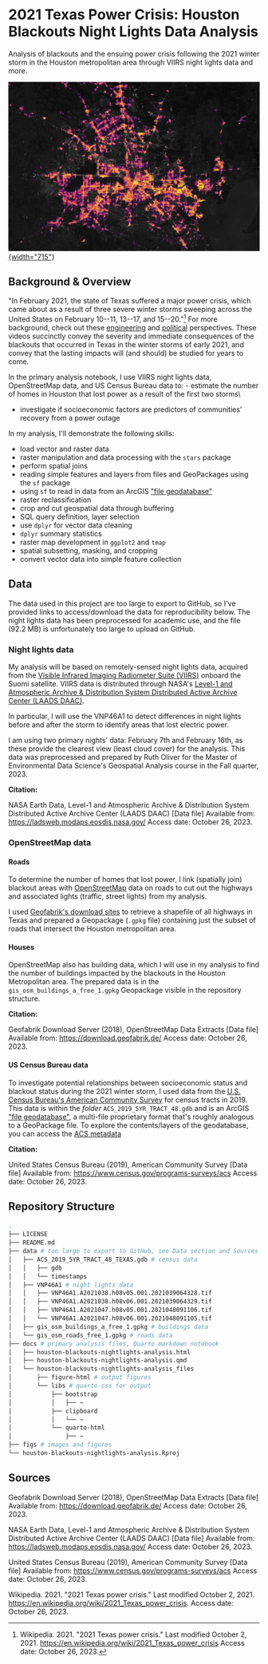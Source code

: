 # 2021 Texas Power Crisis: Houston Blackouts Night Lights Data Analysis

Analysis of blackouts and the ensuing power crisis following the 2021 winter storm in the Houston metropolitan area through VIIRS night lights data and more.

[![](figs/texas-blackout-pic.jpeg){width="715"}](https://en.wikipedia.org/wiki/2021_Texas_power_crisis)

## Background & Overview

"In February 2021, the state of Texas suffered a major power crisis, which came about as a result of three severe winter storms sweeping across the United States on February 10--11, 13--17, and 15--20."[^readme-1] For more background, check out these [engineering](https://www.youtube.com/watch?v=08mwXICY4JM&ab_channel=PracticalEngineering) and [political](https://www.youtube.com/watch?v=Zcrsgdl_hP0&ab_channel=Vox) perspectives. These videos succinctly convey the severity and immediate consequences of the blackouts that occurred in Texas in the winter storms of early 2021, and convey that the lasting impacts will (and should) be studied for years to come.

[^readme-1]: Wikipedia. 2021. "2021 Texas power crisis." Last modified October 2, 2021. <https://en.wikipedia.org/wiki/2021_Texas_power_crisis> Access date: October 26, 2023.

In the primary analysis notebook, I use VIIRS night lights data, OpenStreetMap data, and US Census Bureau data to: - estimate the number of homes in Houston that lost power as a result of the first two storms\
- investigate if socioeconomic factors are predictors of communities' recovery from a power outage

In my analysis, I'll demonstrate the following skills:

-   load vector and raster data
-   raster manipulation and data processing with the `stars` package
-   perform spatial joins
-   reading simple features and layers from files and GeoPackages using the `sf` package
-   using `sf` to read in data from an ArcGIS ["file geodatabase"](https://desktop.arcgis.com/en/arcmap/latest/manage-data/administer-file-gdbs/file-geodatabases.htm)
-   raster reclassification
-   crop and cut geospatial data through buffering
-   SQL query definition, layer selection
-   use `dplyr` for vector data cleaning
-   `dplyr` summary statistics
-   raster map development in `ggplot2` and `tmap`
-   spatial subsetting, masking, and cropping
-   convert vector data into simple feature collection

## Data

The data used in this project are too large to export to GitHub, so I've provided links to access/download the data for reproducibility below. The night lights data has been preprocessed for academic use, and the file (92.2 MB) is unfortunately too large to upload on GitHub.

### Night lights data

My analysis will be based on remotely-sensed night lights data, acquired from the [Visible Infrared Imaging Radiometer Suite (VIIRS)](https://en.wikipedia.org/wiki/Visible_Infrared_Imaging_Radiometer_Suite) onboard the Suomi satellite. VIIRS data is distributed through NASA's [Level-1 and Atmospheric Archive & Distribution System Distributed Active Archive Center (LAADS DAAC)](https://ladsweb.modaps.eosdis.nasa.gov/).

In particular, I will use the VNP46A1 to detect differences in night lights before and after the storm to identify areas that lost electric power.

I am using two primary nights' data: February 7th and February 16th, as these provide the clearest view (least cloud cover) for the analysis. This data was preprocessed and prepared by Ruth Oliver for the Master of Environmental Data Science's Geospatial Analysis course in the Fall quarter, 2023.

**Citation:**

NASA Earth Data, Level-1 and Atmospheric Archive & Distribution System Distributed Active Archive Center (LAADS DAAC) [Data file] Available from: <https://ladsweb.modaps.eosdis.nasa.gov/> Access date: October 26, 2023.

### OpenStreetMap data

#### Roads

To determine the number of homes that lost power, I link (spatially join) blackout areas with [OpenStreetMap](https://www.openstreetmap.org/#map=4/38.01/-95.84) data on roads to cut out the highways and associated lights (traffic, street lights) from my analysis.

I used [Geofabrik's download sites](https://download.geofabrik.de/) to retrieve a shapefile of all highways in Texas and prepared a Geopackage (`.gpkg` file) containing just the subset of roads that intersect the Houston metropolitan area. 

#### Houses

OpenStreetMap also has building data, which I will use in my analysis to find the number of buildings impacted by the blackouts in the Houston Metropolitan area. The prepared data is in the `gis_osm_buildings_a_free_1.gpkg` Geopackage visible in the repository structure.

**Citation:**

Geofabrik Download Server (2018), OpenStreetMap Data Extracts [Data file] Available from: <https://download.geofabrik.de/> Access date: October 26, 2023.

#### US Census Bureau data

To investigate potential relationships between socioeconomic status and blackout status during the 2021 winter storm, I used data from the [U.S. Census Bureau's American Community Survey](https://www.census.gov/programs-surveys/acs) for census tracts in 2019. This data is within the *folder* `ACS_2019_5YR_TRACT_48.gdb` and is an ArcGIS ["file geodatabase"](https://desktop.arcgis.com/en/arcmap/latest/manage-data/administer-file-gdbs/file-geodatabases.htm), a multi-file proprietary format that's roughly analogous to a GeoPackage file. To explore the contents/layers of the geodatabase, you can access the [ACS metadata](https://www2.census.gov/geo/docs/maps-data/data/tiger/prejoined/ACSMetadata2011.txt)

**Citation:**

United States Census Bureau (2019), American Community Survey [Data file] Available from: <https://www.census.gov/programs-surveys/acs> Access date: October 26, 2023.

## Repository Structure

``` bash
.
├── LICENSE
├── README.md
├── data # too large to export to GitHub, see Data section and Sources
│   ├── ACS_2019_5YR_TRACT_48_TEXAS.gdb # census data
│   │   ├── gdb
│   │   └── timestamps
│   ├── VNP46A1 # night lights data
│   │   ├── VNP46A1.A2021038.h08v05.001.2021039064328.tif
│   │   ├── VNP46A1.A2021038.h08v06.001.2021039064329.tif
│   │   ├── VNP46A1.A2021047.h08v05.001.2021048091106.tif
│   │   └── VNP46A1.A2021047.h08v06.001.2021048091105.tif
│   ├── gis_osm_buildings_a_free_1.gpkg # buildings data
│   └── gis_osm_roads_free_1.gpkg # roads data
├── docs # primary analysis files, Quarto markdown notebook
│   ├── houston-blackouts-nightlights-analysis.html
│   ├── houston-blackouts-nightlights-analysis.qmd
│   └── houston-blackouts-nightlights-analysis_files
│       ├── figure-html # output figures
│       └── libs # quarto css for output
│           ├── bootstrap
│           │   ├── ~
│           ├── clipboard
│           │   └── ~
│           └── quarto-html
│               ├── ~
├── figs # images and figures
└── houston-blackouts-nightlights-analysis.Rproj
```

## Sources

Geofabrik Download Server (2018), OpenStreetMap Data Extracts [Data file] Available from: <https://download.geofabrik.de/> Access date: October 26, 2023.

NASA Earth Data, Level-1 and Atmospheric Archive & Distribution System Distributed Active Archive Center (LAADS DAAC) [Data file] Available from: <https://ladsweb.modaps.eosdis.nasa.gov/> Access date: October 26, 2023.

United States Census Bureau (2019), American Community Survey [Data file] Available from: <https://www.census.gov/programs-surveys/acs> Access date: October 26, 2023.

Wikipedia. 2021. "2021 Texas power crisis." Last modified October 2, 2021. <https://en.wikipedia.org/wiki/2021_Texas_power_crisis>. Access date: October 26, 2023.
